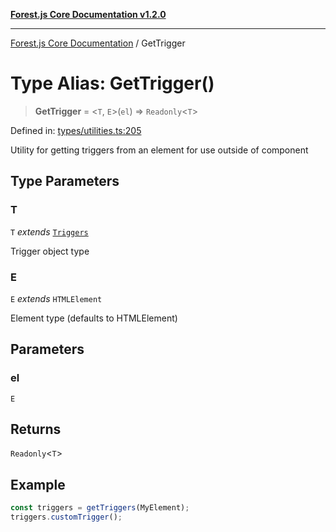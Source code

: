 [**Forest.js Core Documentation v1.2.0**](../README.md)

***

[Forest.js Core Documentation](../README.md) / GetTrigger

# Type Alias: GetTrigger()

> **GetTrigger** = \<`T`, `E`\>(`el`) => `Readonly`\<`T`\>

Defined in: [types/utilities.ts:205](https://github.com/GrangbelrLurain/forest-js/blob/3b9f0f1236af55b74c90cc45f6935444ec94c11b/packages/core/src/types/utilities.ts#L205)

Utility for getting triggers from an element for use outside of component

## Type Parameters

### T

`T` *extends* [`Triggers`](Triggers.md)

Trigger object type

### E

`E` *extends* `HTMLElement`

Element type (defaults to HTMLElement)

## Parameters

### el

`E`

## Returns

`Readonly`\<`T`\>

## Example

```ts
const triggers = getTriggers(MyElement);
triggers.customTrigger();
```
